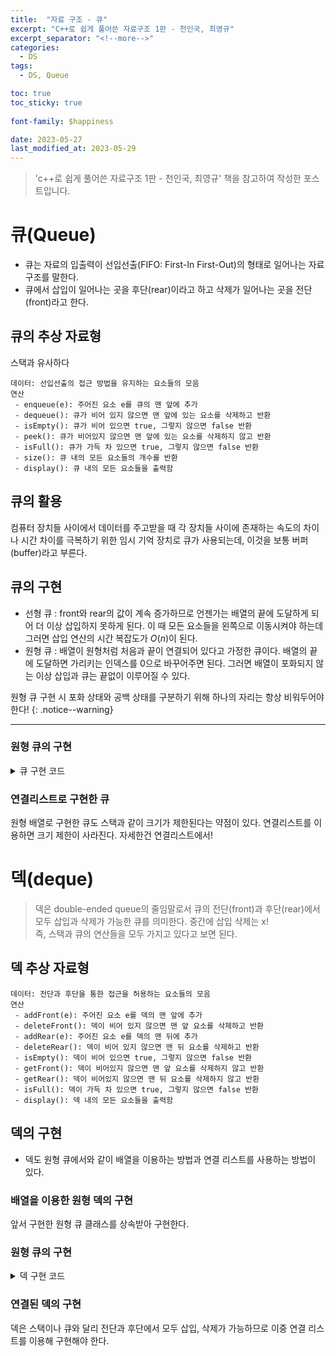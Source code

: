 ```yaml
---
title:  "자료 구조 - 큐"
excerpt: "C++로 쉽게 풀어쓴 자료구조 1판 - 천인국, 최영규"
excerpt_separator: "<!--more-->"
categories:
  - DS
tags:
  - DS, Queue

toc: true
toc_sticky: true
 
font-family: $happiness

date: 2023-05-27
last_modified_at: 2023-05-29
---
```

> 'c++로 쉽게 풀어쓴 자료구조 1판 - 천인국, 최영규' 책을 참고하여 작성한 포스트입니다.

# 큐(Queue)
* 큐는 자료의 입출력이 선입선출(FIFO: First-In First-Out)의 형태로 일어나는 자료구조를 말한다.
* 큐에서 삽입이 일어나는 곳을 후단(rear)이라고 하고 삭제가 일어나는 곳을 전단(front)라고 한다.

## 큐의 추상 자료형
스택과 유사하다
```
데이터: 선입선출의 접근 방법을 유지하는 요소들의 모음
연산
 - enqueue(e): 주어진 요소 e를 큐의 맨 앞에 추가
 - dequeue(): 큐가 비어 있지 않으면 맨 앞에 있는 요소를 삭제하고 반환
 - isEmpty(): 큐가 비어 있으면 true, 그렇지 않으면 false 반환
 - peek(): 큐가 비어있지 않으면 맨 앞에 있는 요소를 삭제하지 않고 반환
 - isFull(): 큐가 가득 차 있으면 true, 그렇지 않으면 false 반환
 - size(): 큐 내의 모든 요소들의 개수를 반환
 - display(): 큐 내의 모든 요소들을 출력함
```

## 큐의 활용
컴퓨터 장치들 사이에서 데이터를 주고받을 때 각 장치들 사이에 존재하는 속도의 차이나 시간 차이를 극복하기 위한 임시 기억 장치로 큐가 사용되는데, 이것을 보통 버퍼(buffer)라고 부른다.

## 큐의 구현
* 선형 큐 : front와 rear의 값이 계속 증가하므로 언젠가는 배열의 끝에 도달하게 되어 더 이상 삽입하지 못하게 된다. 이 때 모든 요소들을 왼쪽으로 이동시켜야 하는데 그러면 삽입 연산의 시간 복잡도가 $O(n)$이 된다.
* 원형 큐 : 배열이 원형처럼 처음과 끝이 연결되어 있다고 가정한 큐이다. 배열의 끝에 도달하면 가리키는 인덱스를 0으로 바꾸어주면 된다. 그러면 배열이 포화되지 않는 이상 삽입과 큐는 끝없이 이루어질 수 있다.

원형 큐 구현 시 포화 상태와 공백 상태를 구분하기 위해 하나의 자리는 항상 비워두어야 한다!
{: .notice--warning}

---

### 원형 큐의 구현

<details>
<summary>큐 구현 코드</summary>
<div markdown="1">

```cpp
#include <cstdio>
#include <cstdlib>
#define MAX_QUEUE_SIZE 100
inline void printErrorMSG(char* message) {
    printf("%s\n", message);
    exit(1);
}

class CircularQueue {
protected:
    int front;
    int rear;
    int queue[MAX_QUEUE_SIZE];
public:
    CircularQueue() {
        front = 0;
        rear = 0;
    }

    bool isEmpty() {
        if(front == rear) {
            return true;
        } else {
            return false;
        }
    }

    bool isFull() {
        if(front == (rear+1)%MAX_QUEUE_SIZE) {
            return true;
        } else {
            return false;
        }
    }

    void enqueue(e) {
        if(isFull()) {
            printErrorMSG("queue is full");
        } else {
            queue[rear] = e;
            rear += 1;
        }
    }

    int dequeue() {
        if(isEmpty()) {
            printErrorMSG("queue is empty");
        } else {
            int n = queue[front];
            front = (front+1)%MAX_QUEUE_SIZE;
            return n;
        }
    }

    int peek() {
        if(isEmpty()) {
            printErrorMSG("queue is empty");
        } else {
            return queue[front];
        }
    }

    int size() {
        if(front > rear) {
            return 8 - front + rear;
        } else {
            return rear - front;
        }
    }

    void display() {
        if(front > rear) {
            for(int i=front+1; i<MAX_QUEUE_SIZE; i++) {
                printf("%d, ");
            }
            for(int i=0; i<=rear; i++) {
                printf("%d, ");
            }
        } else {
            for(int i=front+1; i<=rear; i++) {
                printf("%d, ");
            }
        }
        printf("\n");
    }
}
```  
</div>
</details>

### 연결리스트로 구현한 큐
원형 배열로 구현한 큐도 스택과 같이 크기가 제한된다는 약점이 있다. 연결리스트를 이용하면 크기 제한이 사라진다. 자세한건 연결리스트에서!

# 덱(deque)
> 덱은 double-ended queue의 줄임말로서 큐의 전단(front)과 후단(rear)에서 모두 삽입과 삭제가 가능한 큐를 의미한다. 중간에 삽입 삭제는 x!  
즉, 스택과 큐의 연산들을 모두 가지고 있다고 보면 된다.

## 덱 추상 자료형
```
데이터: 전단과 후단을 통한 접근을 허용하는 요소들의 모음
연산
 - addFront(e): 주어진 요소 e를 덱의 맨 앞에 추가
 - deleteFront(): 덱이 비어 있지 않으면 맨 앞 요소를 삭제하고 반환
 - addRear(e): 주어진 요소 e를 덱의 맨 뒤에 추가
 - deleteRear(): 덱이 비어 있지 않으면 맨 뒤 요소를 삭제하고 반환
 - isEmpty(): 덱이 비어 있으면 true, 그렇지 않으면 false 반환
 - getFront(): 덱이 비어있지 않으면 맨 앞 요소를 삭제하지 않고 반환
 - getRear(): 덱이 비어있지 않으면 맨 뒤 요소를 삭제하지 않고 반환
 - isFull(): 덱이 가득 차 있으면 true, 그렇지 않으면 false 반환
 - display(): 덱 내의 모든 요소들을 출력함
```
## 덱의 구현
* 덱도 원형 큐에서와 같이 배열을 이용하는 방법과 연결 리스트를 사용하는 방법이 있다.


### 배열을 이용한 원형 덱의 구현
앞서 구현한 원형 큐 클래스를 상속받아 구현한다.

### 원형 큐의 구현

<details>
<summary>덱 구현 코드</summary>
<div markdown="1">

```cpp
// 앞서 만든 큐 클래스
#include "CircularQueue.h"  

class CircularDeque : public CircularQueue {
public:
    CircularDeque() {}
    void addRear (int val) {
        // 큐와 동일한 연산
        enqueue(val); 
    }
    int deleteFront() {
        // 큐와 동일한 연산
        return dequeue();
    }
    int getFront() {
        // 큐와 동일한 연산
        return peek();
    }

    void addFront(int val) {
        if(isFull()) {
            printErrorMSG("deque is full");
        } else {
            queue[front] = val;
            front = (front-1) % MAX_QUEUE_SIZE;
        }
    }

    int deleteRear() {
        if(isEmpty()) {
            printErrorMSG("deque is empty");
        } else {
            int n = queue[rear];
            rear = (rear-1+MAX_QUEUE_SIZE) % MAX_QUEUE_SIZE;
            return n;
        }
    }

    int getRear() {
        if(isEmpty()) {
            printErrorMSG("deque is empty");
        } else {
            return queue[rear];
        }
    }

    void display() {
        printf("덱의 요소들: ");
        int length = (front < rear) ? rear : rear+MAX_QUEUE_SIZE;
        for(int i=front+1; i<=lentgh; i++) {
            printf("%d, ", queue[i % MAX_QUEUE_SIZE]);
        }
        printf("\n");
    }
}
```

</div>
</details>

### 연결된 덱의 구현
덱은 스택이나 큐와 달리 전단과 후단에서 모두 삽입, 삭제가 가능하므로 이중 연결 리스트를 이용해 구현해야 한다.